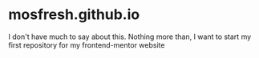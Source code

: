 # mosfresh.github.io
I don't have much to say about this. Nothing more than, I want to start my first repository for my frontend-mentor website
